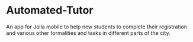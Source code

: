 Automated-Tutor
===============

An app for Jolla mobile to help new students to complete their registration and various other formalities and tasks in different parts of the city. 
